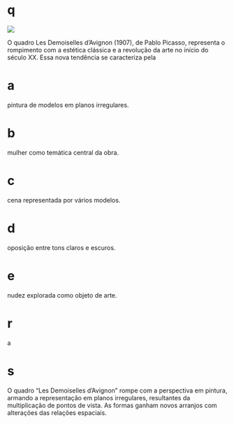 # q
![](https://firebasestorage.googleapis.com/v0/b/firebase-enemio.appspot.com/o/questoes%2F614%2F52e43928-89da-2124-4bcd-bdb6b2aeec90.png?alt=media\&token=d4dc5bb9-2432-4e43-a0b4-3882398b567b)

O quadro Les Demoiselles d’Avignon (1907), de Pablo Picasso, representa o rompimento com a estética clássica e a revolução da arte no início do século XX. Essa nova tendência se caracteriza pela

# a
pintura de modelos em planos irregulares.

# b
mulher como temática central da obra.

# c
cena representada por vários modelos.

# d
oposição entre tons claros e escuros.

# e
nudez explorada como objeto de arte.

# r
a

# s
O quadro “Les Demoiselles d’Avignon” rompe com a perspectiva em pintura, armando a representação em planos irregulares, resultantes da multiplicação de pontos de vista. As formas ganham novos arranjos com alterações das relações espaciais.
